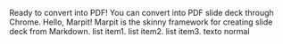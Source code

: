  Ready to convert into PDF!
You can convert into PDF slide deck through Chrome.
 Hello, Marpit!
 Marpit is the skinny framework for creating slide deck from Markdown.
 list item1. list item2. list item3.
texto normal

